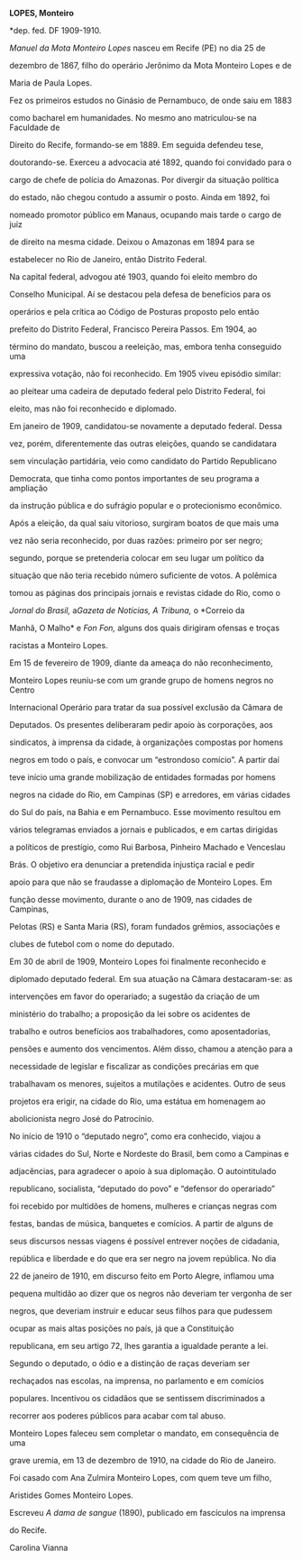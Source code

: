 **LOPES, Monteiro**



\*dep. fed. DF 1909-1910.



*Manuel da Mota Monteiro Lopes* nasceu em Recife (PE) no dia 25 de

dezembro de 1867, filho do operário Jerônimo da Mota Monteiro Lopes e de

Maria de Paula Lopes.



Fez os primeiros estudos no Ginásio de Pernambuco, de onde saiu em 1883

como bacharel em humanidades. No mesmo ano matriculou-se na Faculdade de

Direito do Recife, formando-se em 1889. Em seguida defendeu tese,

doutorando-se. Exerceu a advocacia até 1892, quando foi convidado para o

cargo de chefe de polícia do Amazonas. Por divergir da situação política

do estado, não chegou contudo a assumir o posto. Ainda em 1892, foi

nomeado promotor público em Manaus, ocupando mais tarde o cargo de juiz

de direito na mesma cidade. Deixou o Amazonas em 1894 para se

estabelecer no Rio de Janeiro, então Distrito Federal.



Na capital federal, advogou até 1903, quando foi eleito membro do

Conselho Municipal. Aí se destacou pela defesa de benefícios para os

operários e pela crítica ao Código de Posturas proposto pelo então

prefeito do Distrito Federal, Francisco Pereira Passos. Em 1904, ao

término do mandato, buscou a reeleição, mas, embora tenha conseguido uma

expressiva votação, não foi reconhecido. Em 1905 viveu episódio similar:

ao pleitear uma cadeira de deputado federal pelo Distrito Federal, foi

eleito, mas não foi reconhecido e diplomado.



Em janeiro de 1909, candidatou-se novamente a deputado federal. Dessa

vez, porém, diferentemente das outras eleições, quando se candidatara

sem vinculação partidária, veio como candidato do Partido Republicano

Democrata, que tinha como pontos importantes de seu programa a ampliação

da instrução pública e do sufrágio popular e o protecionismo econômico.

Após a eleição, da qual saiu vitorioso, surgiram boatos de que mais uma

vez não seria reconhecido, por duas razões: primeiro por ser negro;

segundo, porque se pretenderia colocar em seu lugar um político da

situação que não teria recebido número suficiente de votos. A polêmica

tomou as páginas dos principais jornais e revistas cidade do Rio, como o

*Jornal do Brasil,* a*Gazeta de Notícias, A Tribuna,* o *Correio da

Manhã, O Malho* e *Fon Fon,* alguns dos quais dirigiram ofensas e troças

racistas a Monteiro Lopes.



Em 15 de fevereiro de 1909, diante da ameaça do não reconhecimento,

Monteiro Lopes reuniu-se com um grande grupo de homens negros no Centro

Internacional Operário para tratar da sua possível exclusão da Câmara de

Deputados. Os presentes deliberaram pedir apoio às corporações, aos

sindicatos, à imprensa da cidade, à organizações compostas por homens

negros em todo o país, e convocar um “estrondoso comício”. A partir daí

teve início uma grande mobilização de entidades formadas por homens

negros na cidade do Rio, em Campinas (SP) e arredores, em várias cidades

do Sul do país, na Bahia e em Pernambuco. Esse movimento resultou em

vários telegramas enviados a jornais e publicados, e em cartas dirigidas

a políticos de prestígio, como Rui Barbosa, Pinheiro Machado e Venceslau

Brás. O objetivo era denunciar a pretendida injustiça racial e pedir

apoio para que não se fraudasse a diplomação de Monteiro Lopes. Em

função desse movimento, durante o ano de 1909, nas cidades de Campinas,

Pelotas (RS) e Santa Maria (RS), foram fundados grêmios, associações e

clubes de futebol com o nome do deputado.



Em 30 de abril de 1909, Monteiro Lopes foi finalmente reconhecido e

diplomado deputado federal. Em sua atuação na Câmara destacaram-se: as

intervenções em favor do operariado; a sugestão da criação de um

ministério do trabalho; a proposição da lei sobre os acidentes de

trabalho e outros benefícios aos trabalhadores, como aposentadorias,

pensões e aumento dos vencimentos. Além disso, chamou a atenção para a

necessidade de legislar e fiscalizar as condições precárias em que

trabalhavam os menores, sujeitos a mutilações e acidentes. Outro de seus

projetos era erigir, na cidade do Rio, uma estátua em homenagem ao

abolicionista negro José do Patrocínio.



No início de 1910 o “deputado negro”, como era conhecido, viajou a

várias cidades do Sul, Norte e Nordeste do Brasil, bem como a Campinas e

adjacências, para agradecer o apoio à sua diplomação. O autointitulado

republicano, socialista, “deputado do povo” e “defensor do operariado”

foi recebido por multidões de homens, mulheres e crianças negras com

festas, bandas de música, banquetes e comícios. A partir de alguns de

seus discursos nessas viagens é possível entrever noções de cidadania,

república e liberdade e do que era ser negro na jovem república. No dia

22 de janeiro de 1910, em discurso feito em Porto Alegre, inflamou uma

pequena multidão ao dizer que os negros não deveriam ter vergonha de ser

negros, que deveriam instruir e educar seus filhos para que pudessem

ocupar as mais altas posições no país, já que a Constituição

republicana, em seu artigo 72, lhes garantia a igualdade perante a lei.

Segundo o deputado, o ódio e a distinção de raças deveriam ser

rechaçados nas escolas, na imprensa, no parlamento e em comícios

populares. Incentivou os cidadãos que se sentissem discriminados a

recorrer aos poderes públicos para acabar com tal abuso.



Monteiro Lopes faleceu sem completar o mandato, em consequência de uma

grave uremia, em 13 de dezembro de 1910, na cidade do Rio de Janeiro.



Foi casado com Ana Zulmira Monteiro Lopes, com quem teve um filho,

Aristides Gomes Monteiro Lopes.



Escreveu *A dama de sangue* (1890), publicado em fascículos na imprensa

do Recife.



Carolina Vianna



